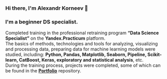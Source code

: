 ### Hi there, I'm Alexandr Korneev 👋

### I'm a beginner DS specialist.
Completed training in the professional retraining program **“Data Science Specialist”** on the **Yandex.Practicum** platform.  
The basics of methods, technologies and tools for analyzing, visualizing and processing data, preparing data for machine learning models were studied, including: **Python, Pandas, Matplotlib, Seaborn, Pipeline, Scikit-learn, CatBoost, Keras, exploratory and statistical analysis**, etc.  
During the training process, projects were completed, some of which can be found in the [**Portfolio**](https://github.com/KorAl23/Portfolio) repository.

<!--
**KorAl23/KorAl23** is a ✨ _special_ ✨ repository because its `README.md` (this file) appears on your GitHub profile.

Here are some ideas to get you started:

- 🔭 I’m currently working on ...
- 🌱 I’m currently learning ...
- 👯 I’m looking to collaborate on ...
- 🤔 I’m looking for help with ...
- 💬 Ask me about ...
- 📫 How to reach me: ...
- 😄 Pronouns: ...
- ⚡ Fun fact: ...
-->
